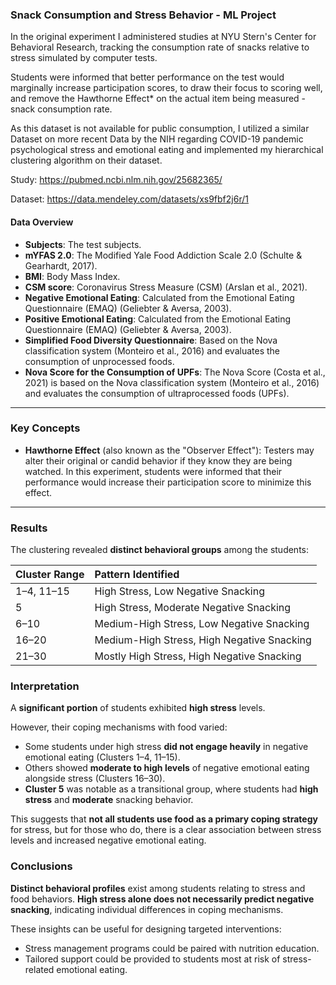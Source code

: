 ### Snack Consumption and Stress Behavior - ML Project

In the original experiment I administered studies at NYU Stern's Center for Behavioral Research, tracking the consumption rate of snacks relative to stress simulated by computer tests.

Students were informed that better performance on the test would marginally increase participation scores, to draw their focus to scoring well, and remove the Hawthorne Effect* on the actual item being measured - snack consumption rate.

As this dataset is not available for public consumption, I utilized a similar Dataset on more recent Data by the NIH regarding COVID-19 pandemic psychological stress and emotional eating and implemented my hierarchical clustering algorithm on their dataset.

Study: https://pubmed.ncbi.nlm.nih.gov/25682365/

Dataset: https://data.mendeley.com/datasets/xs9fbf2j6r/1

#### Data Overview

- **Subjects**: The test subjects.
- **mYFAS 2.0**: The Modified Yale Food Addiction Scale 2.0 (Schulte & Gearhardt, 2017).
- **BMI**: Body Mass Index.
- **CSM score**: Coronavirus Stress Measure (CSM) (Arslan et al., 2021).
- **Negative Emotional Eating**: Calculated from the Emotional Eating Questionnaire (EMAQ) (Geliebter & Aversa, 2003).
- **Positive Emotional Eating**: Calculated from the Emotional Eating Questionnaire (EMAQ) (Geliebter & Aversa, 2003).
- **Simplified Food Diversity Questionnaire**: Based on the Nova classification system (Monteiro et al., 2016) and evaluates the consumption of unprocessed foods.
- **Nova Score for the Consumption of UPFs**: The Nova Score (Costa et al., 2021) is based on the Nova classification system (Monteiro et al., 2016) and evaluates the consumption of ultraprocessed foods (UPFs).

---

### Key Concepts

- **Hawthorne Effect** (also known as the "Observer Effect"): Testers may alter their original or candid behavior if they know they are being watched. In this experiment, students were informed that their performance would increase their participation score to minimize this effect.

---
### Results
The clustering revealed **distinct behavioral groups** among the students:

| Cluster Range  | Pattern Identified                         |
|:---------------|:-------------------------------------------|
| 1–4, 11–15     | High Stress, Low Negative Snacking         |
| 5              | High Stress, Moderate Negative Snacking    |
| 6–10           | Medium-High Stress, Low Negative Snacking  |
| 16–20          | Medium-High Stress, High Negative Snacking |
| 21–30          | Mostly High Stress, High Negative Snacking |

### Interpretation
A **significant portion** of students exhibited **high stress** levels.

However, their coping mechanisms with food varied:
- Some students under high stress **did not engage heavily** in negative emotional eating (Clusters 1–4, 11–15).
- Others showed **moderate to high levels** of negative emotional eating alongside stress (Clusters 16–30).
- **Cluster 5** was notable as a transitional group, where students had **high stress** and **moderate** snacking behavior.

This suggests that **not all students use food as a primary coping strategy** for stress, but for those who do, there is a clear association between stress levels and increased negative emotional eating.

### Conclusions
**Distinct behavioral profiles** exist among students relating to stress and food behaviors.
**High stress alone does not necessarily predict negative snacking**, indicating individual differences in coping mechanisms.

These insights can be useful for designing targeted interventions:
- Stress management programs could be paired with nutrition education.
- Tailored support could be provided to students most at risk of stress-related emotional eating.

